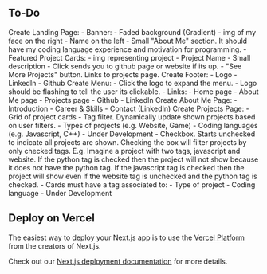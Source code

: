 ## To-Do
Create Landing Page:
    - Banner:
        - Faded background (Gradient)
        - img of my face on the right
        - Name on the left
    - Small "About Me" section. It should have my coding language experience and motivation for programming.
    - Featured Project Cards:
        - img representing project
        - Project Name
        - Small description
        - Click sends you to github page or website if its up.
    - "See More Projects" button. Links to projects page.
Create Footer:
    - Logo
    - LinkedIn
    - Github
Create Menu:
    - Click the logo to expand the menu.
    - Logo should be flashing to tell the user its clickable.
    - Links:
        - Home page
        - About Me page
        - Projects page
        - Github
        - LinkedIn
Create About Me Page:
    - Introduction
    - Career & Skills
    - Contact (LinkedIn)
Create Projects Page:
    - Grid of project cards
    - Tag filter. Dynamically update shown projects based on user filters.
        - Types of projects (e.g. Website, Game)
        - Coding languages (e.g. Javascript, C++)
        - Under Development
        - Checkbox. Starts unchecked to indicate all projects are shown. Checking the box will filter projects by only checked tags. E.g. Imagine a project with two tags, javascript and website. If the python tag is checked then the project will not show because it does not have the python tag. If the javascript tag is checked then the project will show even if the website tag is unchecked and the python tag is checked.
    - Cards must have a tag associated to:
        - Type of project 
        - Coding language 
        - Under Development

## Deploy on Vercel

The easiest way to deploy your Next.js app is to use the [Vercel Platform](https://vercel.com/new?utm_medium=default-template&filter=next.js&utm_source=create-next-app&utm_campaign=create-next-app-readme) from the creators of Next.js.

Check out our [Next.js deployment documentation](https://nextjs.org/docs/app/building-your-application/deploying) for more details.